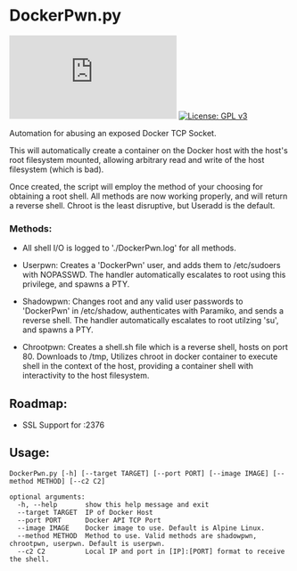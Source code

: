 # DockerPwn.py
[![GitHub release](https://img.shields.io/github/v/release/AbsoZed/DockerPwn.py)](https://GitHub.com/AbsoZed/DockerPwn.py/releases/)
[![License: GPL v3](https://img.shields.io/badge/License-GPLv3-blue.svg)](https://www.gnu.org/licenses/gpl-3.0)


Automation for abusing an exposed Docker TCP Socket.

This will automatically create a container on the Docker host with the host's root filesystem mounted,
allowing arbitrary read and write of the host filesystem (which is bad).

Once created, the script will employ the method of your choosing for obtaining a root shell. All methods are
now working properly, and will return a reverse shell. Chroot is the least disruptive, but Useradd is the default.

### Methods:

- All shell I/O is logged to './DockerPwn.log' for all methods.

- Userpwn: Creates a 'DockerPwn' user, and adds them to /etc/sudoers with NOPASSWD. The handler automatically escalates to
           root using this privilege, and spawns a PTY.

- Shadowpwn: Changes root and any valid user passwords to 'DockerPwn' in /etc/shadow, authenticates with Paramiko, 
             and sends a reverse shell. The handler automatically escalates to root utilzing 'su', and spawns a PTY.

- Chrootpwn: Creates a shell.sh file which is a reverse shell, hosts on port 80. Downloads to /tmp, 
             Utilizes chroot in docker container to execute shell in the context of the host, providing 
             a container shell with interactivity to the host filesystem.

## Roadmap:
 
- SSL Support for :2376

## Usage:
```
DockerPwn.py [-h] [--target TARGET] [--port PORT] [--image IMAGE] [--method METHOD] [--c2 C2]

optional arguments:
  -h, --help       show this help message and exit
  --target TARGET  IP of Docker Host
  --port PORT      Docker API TCP Port
  --image IMAGE    Docker image to use. Default is Alpine Linux.
  --method METHOD  Method to use. Valid methods are shadowpwn, chrootpwn, userpwn. Default is userpwn.
  --c2 C2          Local IP and port in [IP]:[PORT] format to receive the shell.
